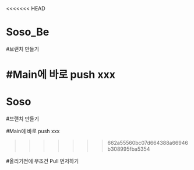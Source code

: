 <<<<<<< HEAD
# Soso_Be

#브랜치 만들기 

#Main에 바로 push  xxx
=======
# Soso

#브랜치 만들기

#Main에 바로 push xxx
>>>>>>> 662a55560bc07d664388a66946b308995fba5354

#올리기전에 무조건 Pull 먼저하기

